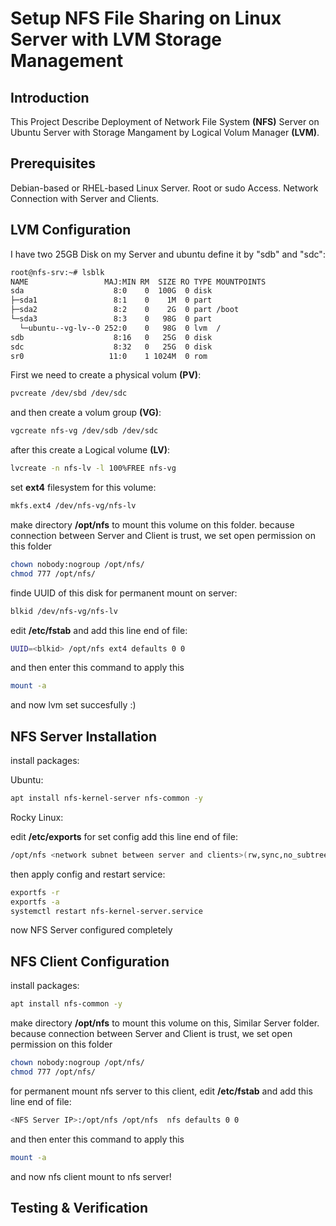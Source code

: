 # Setup NFS File Sharing on Linux Server with LVM Storage Management
## **Introduction**

This Project Describe Deployment of Network File System **(NFS)** Server on Ubuntu Server with Storage Mangament by Logical Volum Manager **(LVM)**.

## **Prerequisites**

Debian-based or RHEL-based Linux Server.
Root or sudo Access.
Network Connection with Server and Clients.

## **LVM Configuration**

I have two 25GB Disk on my Server and ubuntu define it by "sdb" and "sdc":

```bash
root@nfs-srv:~# lsblk
NAME                 MAJ:MIN RM  SIZE RO TYPE MOUNTPOINTS
sda                    8:0    0  100G  0 disk 
├─sda1                 8:1    0    1M  0 part 
├─sda2                 8:2    0    2G  0 part /boot
└─sda3                 8:3    0   98G  0 part 
  └─ubuntu--vg-lv--0 252:0    0   98G  0 lvm  /
sdb                    8:16   0   25G  0 disk 
sdc                    8:32   0   25G  0 disk 
sr0                   11:0    1 1024M  0 rom  
```
First we need to create a physical volum **(PV)**:
```bash
pvcreate /dev/sbd /dev/sdc
```
and then create a volum group **(VG)**:
```bash
vgcreate nfs-vg /dev/sdb /dev/sdc
```
after this create a Logical volume **(LV)**:
```bash
lvcreate -n nfs-lv -l 100%FREE nfs-vg
```
set **ext4** filesystem for this volume:
```bash
mkfs.ext4 /dev/nfs-vg/nfs-lv
```
make directory  **/opt/nfs** to mount this volume on this 
folder.
because connection between Server and Client is trust, we set open permission on this folder
```bash
chown nobody:nogroup /opt/nfs/
chmod 777 /opt/nfs/
```

finde UUID of this disk for permanent mount on server:
```bash
blkid /dev/nfs-vg/nfs-lv
```
edit **/etc/fstab** and add this line end of file:
```bash
UUID=<blkid> /opt/nfs ext4 defaults 0 0
```
and then enter this command to apply this
```bash
mount -a
```
and now lvm set succesfully :)


## **NFS Server Installation**
install packages:

Ubuntu:
```bash
apt install nfs-kernel-server nfs-common -y
```

Rocky Linux:



edit **/etc/exports** for set config add this line end of file:
```bash
/opt/nfs <network subnet between server and clients>(rw,sync,no_subtree_check)
```
then apply config and restart service:
```bash
exportfs -r
exportfs -a
systemctl restart nfs-kernel-server.service
```
now NFS Server configured completely

## **NFS Client Configuration**
install packages:
```bash
apt install nfs-common -y
```

make directory  **/opt/nfs** to mount this volume on this, Similar Server
folder.
because connection between Server and Client is trust, we set open permission on this folder
```bash
chown nobody:nogroup /opt/nfs/
chmod 777 /opt/nfs/
```
for permanent mount nfs server to this client, edit **/etc/fstab** and add this line end of file:
```bash
<NFS Server IP>:/opt/nfs /opt/nfs  nfs defaults 0 0
```
and then enter this command to apply this
```bash
mount -a
```
and now nfs client mount to nfs server!

## **Testing & Verification**
